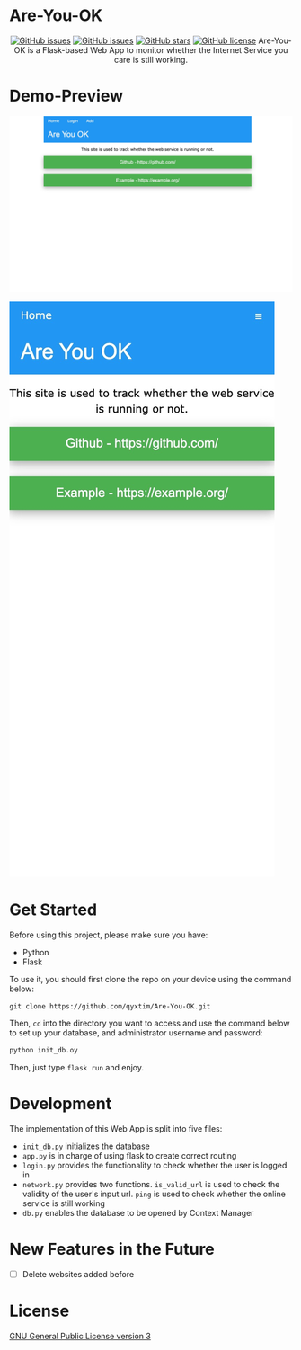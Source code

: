 # Are-You-OK
<p align="center">
  <a href="https://github.com/qyxtim/Are-You-OK/issues"><img alt="GitHub issues" src="https://img.shields.io/github/issues/qyxtim/Are-You-OK"></a>
  <a href="https://github.com/qyxtim/Are-You-OK"><img alt="GitHub issues" src="https://img.shields.io/github/last-commit/qyxtim/Are-You-OK"></a>
  <a href="https://github.com/qyxtim/Are-You-OK/stargazers"><img alt="GitHub stars" src="https://img.shields.io/github/stars/qyxtim/Are-You-OK"></a>
  <a href="https://github.com/qyxtim/Are-You-OK/blob/main/LICENSE"><img alt="GitHub license" src="https://img.shields.io/github/license/qyxtim/Are-You-OK"></a>
Are-You-OK is a Flask-based Web App to monitor whether the Internet Service you care is still working.

# Demo-Preview

![Banner](https://github.com/qyxtim/Are-You-OK/blob/main/images/pc.jpeg)

![Banner](https://github.com/qyxtim/Are-You-OK/blob/main/images/phone.jpeg)

# Get Started
Before using this project, please make sure you have:

- Python
- Flask

To use it, you should first clone the repo on your device using the command below:

```
git clone https://github.com/qyxtim/Are-You-OK.git
```

Then, `cd` into the directory you want to access and use the command below to set up your database, and administrator username and password:

```makefile
python init_db.oy
```

Then, just type `flask run` and enjoy.

# Development

The implementation of this Web App is split into five files:

- `init_db.py` initializes the database
- `app.py` is in charge of using flask to create correct routing
- `login.py` provides the functionality to check whether the user is logged in
- `network.py` provides two functions. `is_valid_url` is used to check the validity of the user's input url. `ping` is used to check whether the online service is still working
- `db.py` enables the database to be opened by Context Manager

# New Features in the Future

- [ ] Delete websites added before

# License
[GNU General Public License version 3](https://opensource.org/licenses/GPL-3.0)

